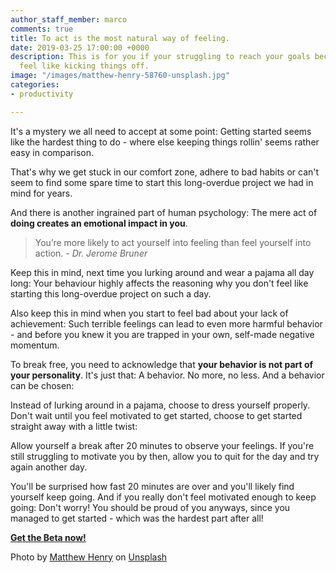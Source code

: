 ```yaml
---
author_staff_member: marco
comments: true
title: To act is the most natural way of feeling.
date: 2019-03-25 17:00:00 +0000
description: This is for you if your struggling to reach your goals because you don't
  feel like kicking things off.
image: "/images/matthew-henry-58760-unsplash.jpg"
categories:
- productivity

---
```

It's a mystery we all need to accept at some point: Getting started seems like the hardest thing to do - where else keeping things rollin' seems rather easy in comparison.

That's why we get stuck in our comfort zone, adhere to bad habits or can't seem to find some spare time to start this long-overdue project we had in mind for years.

And there is another ingrained part of human psychology: The mere act of **doing creates an emotional impact in you**.

> You’re more likely to act yourself into feeling than feel yourself into action. _- Dr. Jerome Bruner_

Keep this in mind, next time you lurking around and wear a pajama all day long: Your behaviour highly affects the reasoning why you don't feel like starting this long-overdue project on such a day.

Also keep this in mind when you start to feel bad about your lack of achievement: Such terrible feelings can lead to even more harmful behavior - and before you knew it you are trapped in your own, self-made negative momentum.

To break free, you need to acknowledge that **your behavior is not part of your personality**. It's just that: A behavior. No more, no less. And a behavior can be chosen:

Instead of lurking around in a pajama, choose to dress yourself properly. Don't wait until you feel motivated to get started, choose to get started straight away with a little twist:

Allow yourself a break after 20 minutes to observe your feelings. If you're still struggling to motivate you by then, allow you to quit for the day and try again another day.

You'll be surprised how fast 20 minutes are over and you'll likely find yourself keep going. And if you really don't feel motivated enough to keep going: Don't worry! You should be proud of you anyways, since you managed to get started - which was the hardest part after all!

<p class="cta button">
<a href="http://beta.progress.rocks" target="_blank">
<strong>Get the Beta now!</strong>
</a>
</p>

Photo by [Matthew Henry](https://unsplash.com/photos/2Ts5HnA67k8?utm_source=unsplash&utm_medium=referral&utm_content=creditCopyText) on [Unsplash](https://unsplash.com/?utm_source=unsplash&utm_medium=referral&utm_content=creditCopyText)